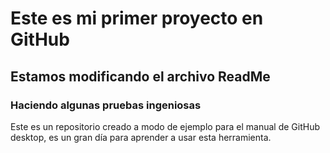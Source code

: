 # Este es mi primer proyecto en GitHub

## Estamos modificando el archivo ReadMe

### Haciendo algunas pruebas ingeniosas

Este es un repositorio creado a modo de ejemplo para el manual de GitHub desktop, es un gran día para aprender a usar esta herramienta.
